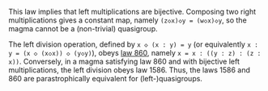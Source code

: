 This law implies that left multiplications are bijective.  Composing two right multiplications gives a constant map, namely `(z◇x)◇y = (w◇x)◇y`, so the magma cannot be a (non-trivial) quasigroup.

The left division operation, defined by `x ◇ (x : y) = y` (or equivalently `x : y = (x ◇ (x◇x)) ◇ (y◇y)`), obeys [law 860](https://teorth.github.io/equational_theories/implications/?860), namely `x = x : ((y : z) : (z : x))`.  Conversely, in a magma satisfying law 860 and with bijective left multiplications, the left division obeys law 1586.  Thus, the laws 1586 and 860 are parastrophically equivalent for (left-)quasigroups.
